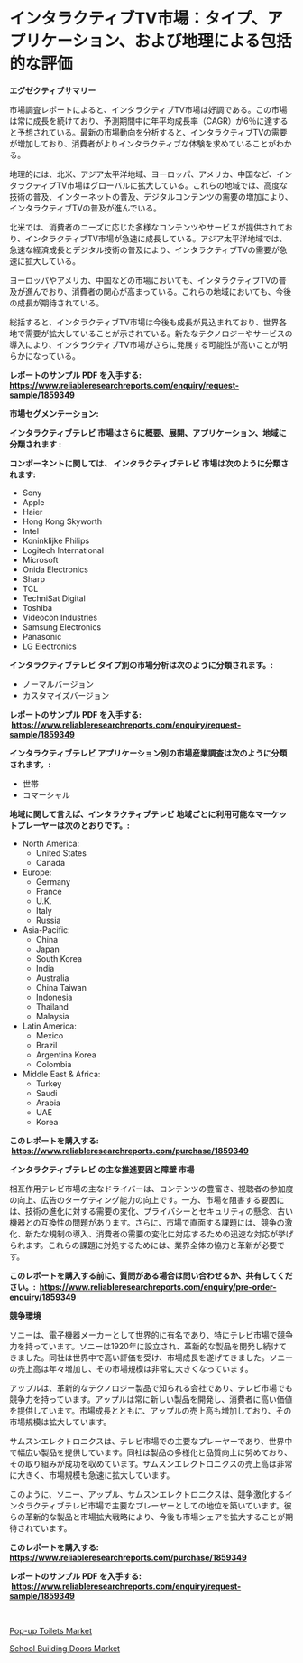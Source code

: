 <p><h1>インタラクティブTV市場：タイプ、アプリケーション、および地理による包括的な評価</h1></p><p><strong>エグゼクティブサマリー</strong></p>
<p><p>市場調査レポートによると、インタラクティブTV市場は好調である。この市場は常に成長を続けており、予測期間中に年平均成長率（CAGR）が6％に達すると予想されている。最新の市場動向を分析すると、インタラクティブTVの需要が増加しており、消費者がよりインタラクティブな体験を求めていることがわかる。</p><p>地理的には、北米、アジア太平洋地域、ヨーロッパ、アメリカ、中国など、インタラクティブTV市場はグローバルに拡大している。これらの地域では、高度な技術の普及、インターネットの普及、デジタルコンテンツの需要の増加により、インタラクティブTVの普及が進んでいる。</p><p>北米では、消費者のニーズに応じた多様なコンテンツやサービスが提供されており、インタラクティブTV市場が急速に成長している。アジア太平洋地域では、急速な経済成長とデジタル技術の普及により、インタラクティブTVの需要が急速に拡大している。</p><p>ヨーロッパやアメリカ、中国などの市場においても、インタラクティブTVの普及が進んでおり、消費者の関心が高まっている。これらの地域においても、今後の成長が期待されている。</p><p>総括すると、インタラクティブTV市場は今後も成長が見込まれており、世界各地で需要が拡大していることが示されている。新たなテクノロジーやサービスの導入により、インタラクティブTV市場がさらに発展する可能性が高いことが明らかになっている。</p></p>
<p><strong>レポートのサンプル PDF を入手する: <a href="https://www.reliableresearchreports.com/enquiry/request-sample/1859349">https://www.reliableresearchreports.com/enquiry/request-sample/1859349</a></strong></p>
<p><strong>市場セグメンテーション:</strong></p>
<p><strong> インタラクティブテレビ 市場はさらに概要、展開、アプリケーション、地域に分類されます :</strong></p>
<p><strong>コンポーネントに関しては、 インタラクティブテレビ 市場は次のように分類されます: &nbsp;</strong></p>
<p><ul><li>Sony</li><li>Apple</li><li>Haier</li><li>Hong Kong Skyworth</li><li>Intel</li><li>Koninklijke Philips</li><li>Logitech International</li><li>Microsoft</li><li>Onida Electronics</li><li>Sharp</li><li>TCL</li><li>TechniSat Digital</li><li>Toshiba</li><li>Videocon Industries</li><li>Samsung Electronics</li><li>Panasonic</li><li>LG Electronics</li></ul></p>
<p><strong> インタラクティブテレビ タイプ別の市場分析は次のように分類されます。:</strong></p>
<p><ul><li>ノーマルバージョン</li><li>カスタマイズバージョン</li></ul></p>
<p><strong>レポートのサンプル PDF を入手する: &nbsp;<a href="https://www.reliableresearchreports.com/enquiry/request-sample/1859349">https://www.reliableresearchreports.com/enquiry/request-sample/1859349</a></strong></p>
<p><strong> インタラクティブテレビ アプリケーション別の市場産業調査は次のように分類されます。:</strong></p>
<p><ul><li>世帯</li><li>コマーシャル</li></ul></p>
<p><strong>地域に関して言えば、インタラクティブテレビ 地域ごとに利用可能なマーケットプレーヤーは次のとおりです。:</strong></p>
<p><ul>
    <li>
        North America:
        <ul>
            <li>United States</li>
            <li>Canada</li>
        </ul>
    </li>
    <li>
        Europe:
        <ul>
            <li>Germany</li>
            <li>France</li>
            <li>U.K.</li>
            <li>Italy</li>
            <li>Russia</li>
        </ul>
    </li>
    <li>
        Asia-Pacific:
        <ul>
            <li>China</li>
            <li>Japan</li>
            <li>South Korea</li>
            <li>India</li>
            <li>Australia</li>
            <li>China Taiwan</li>
            <li>Indonesia</li>
            <li>Thailand</li>
            <li>Malaysia</li>
        </ul>
    </li>
    <li>
        Latin America:
        <ul>
            <li>Mexico</li>
            <li>Brazil</li>
            <li>Argentina Korea</li>
            <li>Colombia</li>
        </ul>
    </li>
    <li>
        Middle East & Africa:
        <ul>
            <li>Turkey</li>
            <li>Saudi</li>
            <li>Arabia</li>
            <li>UAE</li>
            <li>Korea</li>
        </ul>
    </li>
    </ul></p>
<p><strong>このレポートを購入する: &nbsp;<a href="https://www.reliableresearchreports.com/purchase/1859349">https://www.reliableresearchreports.com/purchase/1859349</a></strong></p>
<p><strong>インタラクティブテレビ の主な推進要因と障壁 市場</strong></p>
<p><p>相互作用テレビ市場の主なドライバーは、コンテンツの豊富さ、視聴者の参加度の向上、広告のターゲティング能力の向上です。一方、市場を阻害する要因には、技術の進化に対する需要の変化、プライバシーとセキュリティの懸念、古い機器との互換性の問題があります。さらに、市場で直面する課題には、競争の激化、新たな規制の導入、消費者の需要の変化に対応するための迅速な対応が挙げられます。これらの課題に対処するためには、業界全体の協力と革新が必要です。</p></p>
<p><strong>このレポートを購入する前に、質問がある場合は問い合わせるか、共有してください。:&nbsp; <a href="https://www.reliableresearchreports.com/enquiry/pre-order-enquiry/1859349">https://www.reliableresearchreports.com/enquiry/pre-order-enquiry/1859349</a></strong></p>
<p><strong>競争環境</strong></p>
<p><p>ソニーは、電子機器メーカーとして世界的に有名であり、特にテレビ市場で競争力を持っています。ソニーは1920年に設立され、革新的な製品を開発し続けてきました。同社は世界中で高い評価を受け、市場成長を遂げてきました。ソニーの売上高は年々増加し、その市場規模は非常に大きくなっています。</p><p>アップルは、革新的なテクノロジー製品で知られる会社であり、テレビ市場でも競争力を持っています。アップルは常に新しい製品を開発し、消費者に高い価値を提供しています。市場成長とともに、アップルの売上高も増加しており、その市場規模は拡大しています。</p><p>サムスンエレクトロニクスは、テレビ市場での主要なプレーヤーであり、世界中で幅広い製品を提供しています。同社は製品の多様化と品質向上に努めており、その取り組みが成功を収めています。サムスンエレクトロニクスの売上高は非常に大きく、市場規模も急速に拡大しています。</p><p>このように、ソニー、アップル、サムスンエレクトロニクスは、競争激化するインタラクティブテレビ市場で主要なプレーヤーとしての地位を築いています。彼らの革新的な製品と市場拡大戦略により、今後も市場シェアを拡大することが期待されています。</p></p>
<p><strong>このレポートを購入する: &nbsp; <a href="https://www.reliableresearchreports.com/purchase/1859349">https://www.reliableresearchreports.com/purchase/1859349</a></strong></p>
<p><strong>レポートのサンプル PDF を入手する: &nbsp;<a href="https://www.reliableresearchreports.com/enquiry/request-sample/1859349">https://www.reliableresearchreports.com/enquiry/request-sample/1859349</a></strong><strong></strong></p>
<p>&nbsp;</p>
<p><p><a href="https://fuschia-pecorino-a6d.notion.site/Pop-up-Toilets-Market-Dynamics-2024-2031-Also-about-Its-Market-Trends-Projections-and-Opportuniti-0c27725c86fe413ba8f14cb06f1f13d4">Pop-up Toilets Market</a></p><p><a href="https://florentine-yuzu-f42.notion.site/School-Building-Doors-Market-Size-Growth-Outlook-from-2024-to-2031-projecting-at-Market-s-Trends-A-f7109eac5b7a4860b888a63bf534bd97">School Building Doors Market</a></p></p>
